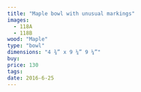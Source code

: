 ```yaml
---
title: "Maple bowl with unusual markings"
images:
  - 118A
  - 118B
wood: "Maple"
type: "bowl"
dimensions: "4 ¾” x 9 ¼” 9 ¼”"
buy:
price: 130
tags:
date: 2016-6-25
---
```


